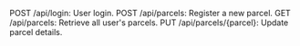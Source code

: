 POST /api/login: User login.
POST /api/parcels: Register a new parcel.
GET /api/parcels: Retrieve all user's parcels.
PUT /api/parcels/{parcel}: Update parcel details.